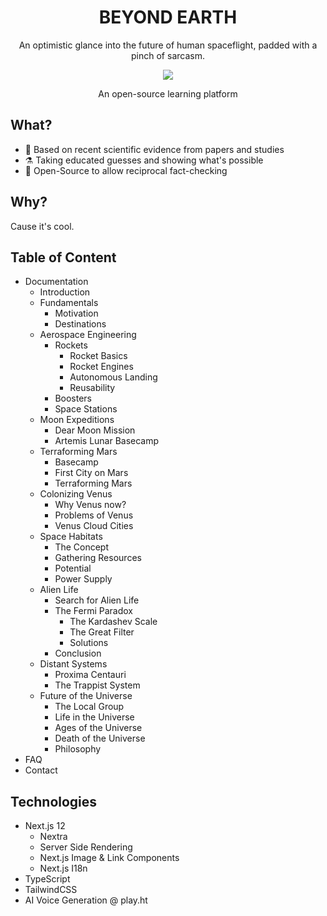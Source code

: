 <div align="center">
 
<h1 align="center">BEYOND EARTH</h1>

<p align="center">An optimistic glance into the future of human spaceflight, padded with a pinch of sarcasm.</p>

![](https://i.imgur.com/xyEiJq1.png)
<p align="center">An open-source learning platform</p>
 
 </div>
 
 ## What?

- 📑 Based on recent scientific evidence from papers and studies
- ⚗️ Taking educated guesses and showing what's possible
- 👥 Open-Source to allow reciprocal fact-checking

## Why?
Cause it's cool. 

## Table of Content

- Documentation
   - Introduction
   - Fundamentals
      - Motivation
      - Destinations
   - Aerospace Engineering
      - Rockets
         - Rocket Basics
         - Rocket Engines
         - Autonomous Landing
         - Reusability
      - Boosters
      - Space Stations
  - Moon Expeditions
      - Dear Moon Mission
      - Artemis Lunar Basecamp
  - Terraforming Mars
      - Basecamp
      - First City on Mars
      - Terraforming Mars
  - Colonizing Venus
      - Why Venus now?
      - Problems of Venus
      - Venus Cloud Cities
  - Space Habitats
      - The Concept
      - Gathering Resources
      - Potential
      - Power Supply
  - Alien Life
      - Search for Alien Life
      - The Fermi Paradox
         - The Kardashev Scale
         - The Great Filter
         - Solutions
     - Conclusion
  - Distant Systems
     - Proxima Centauri
     - The Trappist System
  - Future of the Universe
     - The Local Group
     - Life in the Universe
     - Ages of the Universe
     - Death of the Universe
     - Philosophy
- FAQ
- Contact

## Technologies

- Next.js 12
  - Nextra
  - Server Side Rendering
  - Next.js Image & Link Components
  - Next.js I18n
- TypeScript
- TailwindCSS
- AI Voice Generation @ play.ht
